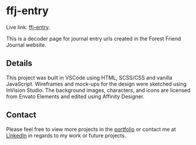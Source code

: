 # ffj-entry

Live link: [ffj-entry](https://anngineer.github.io/ffj-entry/).

This is a decoder page for journal entry urls created in the Forest Friend Journal website.

## Details

This project was built in VSCode using HTML, SCSS/CSS and vanilla JavaScript. Wireframes and mock-ups for the design were sketched using InVision Studio. The background images, characters, and icons are licensed from Envato Elements and edited using Affinity Designer.

## Contact

Please feel free to view more projects in the [portfolio](https://anngineer.com/) or contact me at [LinkedIn](www.linkedin.com/in/anngineer) in regards to my work or future projects.
